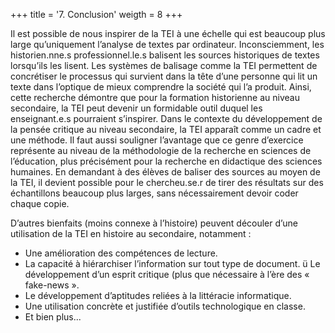 +++
title = '7. Conclusion'
weigth = 8
+++

Il est possible de nous inspirer de la TEI à une échelle qui est beaucoup plus large qu’uniquement l’analyse de textes par ordinateur. Inconsciemment, les historien.nne.s professionnel.le.s balisent les sources historiques de textes lorsqu’ils les lisent. Les systèmes de balisage comme la TEI permettent de concrétiser le processus qui survient dans la tête d’une personne qui lit un texte dans l’optique de mieux comprendre la société qui l’a produit. Ainsi, cette recherche démontre que pour la formation historienne au niveau secondaire, la TEI peut devenir un formidable outil duquel les enseignant.e.s pourraient s’inspirer. Dans le contexte du développement de la pensée critique au niveau secondaire, la TEI apparaît comme un cadre et une méthode.
Il faut aussi souligner l’avantage que ce genre d’exercice représente au niveau de la méthodologie de la recherche en sciences de l’éducation, plus précisément pour la recherche en didactique des sciences humaines. En demandant à des élèves de baliser des sources au moyen de la TEI, il devient possible pour le chercheu.se.r de tirer des résultats sur des échantillons beaucoup plus larges, sans nécessairement devoir coder chaque copie.

D’autres bienfaits (moins connexe à l’histoire) peuvent découler d’une utilisation de la TEI en histoire au secondaire, notamment :

- Une amélioration des compétences de lecture.
- La capacité à hiérarchiser l’information sur tout type de document. ü Le développement d’un esprit critique (plus que nécessaire à l’ère des « fake-news ».
- Le développement d’aptitudes reliées à la littéracie informatique.
- Une utilisation concrète et justifiée d’outils technologique en classe.
- Et bien plus...

